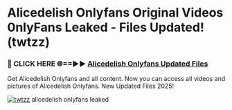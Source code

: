 # Alicedelish Onlyfans Original Videos 0nlyFans Leaked - Files Updated! (twtzz)

<h3>🔴 CLICK HERE 🌐==►► <a href="https://tinyurl.com/ms9xzufz" rel="nofollow">Alicedelish Onlyfans Updated Files</a></h3>

Get Alicedelish Onlyfans and all content. Now you can access all videos and pictures of Alicedelish Onlyfans. New Updated Files 2025!

[![twtzz](https://i.imgur.com/ppqm5kG.gif)](https://tinyurl.com/ms9xzufz)
alicedelish onlyfans leaked